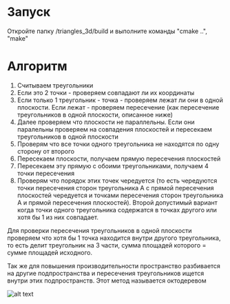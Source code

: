 # Запуск
Откройте папку /triangles_3d/build и выполните команды "cmake ..", "make"

# Алгоритм
1. Считываем треугольники
2. Если это 2 точки - проверяем совпадают ли их координаты
3. Если только 1 треугольник - точка - проверяем лежат ли они в одной плоскости. Если лежат - проверяем пересечение (как пересечение треугольников в одной плоскости, описанное ниже)
4. Далее проверяем что плоскости не параллельны. Если они паралельны проверяем на совпадения плоскостей и пересекаем треугольников в одной плоскости
5. Проверям что все точки одного треугольника не находятся по одну сторону от второго
6. Пересекаем плоскости, получаем прямую пересечения плоскостей
7. Пересекаем эту прямую с обоими треугольниками, получаем 4 точки пересечения
8. Проверям что порядок этих точек чередуется (то есть чередуются точки пересечения сторон треугольника А с прямой пересечения плоскостей чередуется и точками пересечения сторон треугольника А и прямой пересечения плоскостей). Второй допустимый вариант когда точки одного треугольника содержатся в точках другого или хотя бы 1 из них совпадает.

Для проверки пересечения треугольников в одной плоскости проверяем что хотя бы 1 точка находится внутри другого треугольника, то есть делит треугольник на 3 части, сумма площадей которого = сумме площадей исходного.

Так же для повышения производительности пространство разбивается на другие подпространства и пересечения треугольников ищется внутри этих подпространств. Этот метод называется октодеревом

![alt text](https://upload.wikimedia.org/wikipedia/commons/thumb/2/20/Octree2.svg/640px-Octree2.svg.png)

